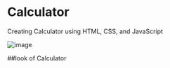 # Calculator
 Creating Calculator using HTML, CSS, and JavaScript


![image](https://user-images.githubusercontent.com/72157767/224679899-68a19016-8575-4741-9e68-4ec3cdfff9a8.png)


##look of Calculator 
